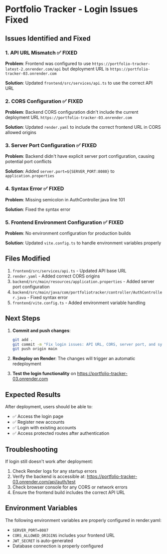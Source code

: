 # Portfolio Tracker - Login Issues Fixed

## Issues Identified and Fixed

### 1. API URL Mismatch ✅ FIXED
**Problem**: Frontend was configured to use `https://portfolio-tracker-latest-2.onrender.com/api` but deployment URL is `https://portfolio-tracker-03.onrender.com`

**Solution**: Updated `frontend/src/services/api.ts` to use the correct API URL

### 2. CORS Configuration ✅ FIXED
**Problem**: Backend CORS configuration didn't include the current deployment URL `https://portfolio-tracker-03.onrender.com`

**Solution**: Updated `render.yaml` to include the correct frontend URL in CORS allowed origins

### 3. Server Port Configuration ✅ FIXED
**Problem**: Backend didn't have explicit server port configuration, causing potential port conflicts

**Solution**: Added `server.port=${SERVER_PORT:8080}` to `application.properties`

### 4. Syntax Error ✅ FIXED
**Problem**: Missing semicolon in AuthController.java line 101

**Solution**: Fixed the syntax error

### 5. Frontend Environment Configuration ✅ FIXED
**Problem**: No environment configuration for production builds

**Solution**: Updated `vite.config.ts` to handle environment variables properly

## Files Modified

1. `frontend/src/services/api.ts` - Updated API base URL
2. `render.yaml` - Added correct CORS origins
3. `backend/src/main/resources/application.properties` - Added server port configuration
4. `backend/src/main/java/com/portfoliotracker/controller/AuthController.java` - Fixed syntax error
5. `frontend/vite.config.ts` - Added environment variable handling

## Next Steps

1. **Commit and push changes**:
   ```bash
   git add .
   git commit -m "Fix login issues: API URL, CORS, server port, and syntax errors"
   git push origin main
   ```

2. **Redeploy on Render**: The changes will trigger an automatic redeployment

3. **Test the login functionality** on https://portfolio-tracker-03.onrender.com

## Expected Results

After deployment, users should be able to:
- ✅ Access the login page
- ✅ Register new accounts
- ✅ Login with existing accounts
- ✅ Access protected routes after authentication

## Troubleshooting

If login still doesn't work after deployment:

1. Check Render logs for any startup errors
2. Verify the backend is accessible at: https://portfolio-tracker-03.onrender.com/api/auth/test
3. Check browser console for any CORS or network errors
4. Ensure the frontend build includes the correct API URL

## Environment Variables

The following environment variables are properly configured in render.yaml:
- `SERVER_PORT=8087`
- `CORS_ALLOWED_ORIGINS` includes your frontend URL
- `JWT_SECRET` is auto-generated
- Database connection is properly configured
